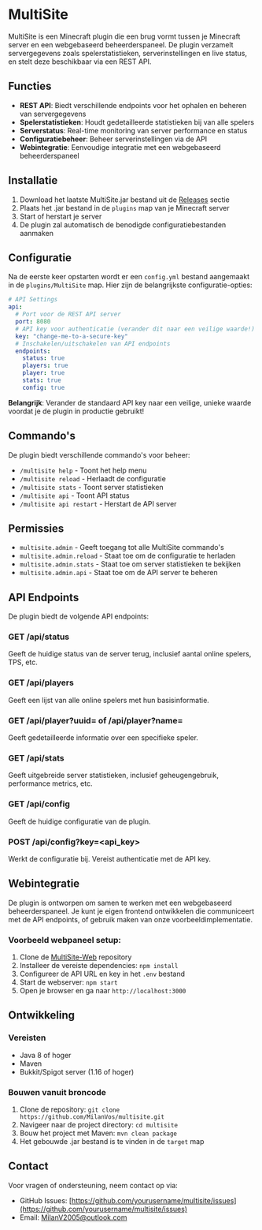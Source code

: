 # MultiSite

MultiSite is een Minecraft plugin die een brug vormt tussen je Minecraft server en een webgebaseerd beheerderspaneel. De plugin verzamelt servergegevens zoals spelerstatistieken, serverinstellingen en live status, en stelt deze beschikbaar via een REST API.

## Functies

- **REST API**: Biedt verschillende endpoints voor het ophalen en beheren van servergegevens
- **Spelerstatistieken**: Houdt gedetailleerde statistieken bij van alle spelers
- **Serverstatus**: Real-time monitoring van server performance en status
- **Configuratiebeheer**: Beheer serverinstellingen via de API
- **Webintegratie**: Eenvoudige integratie met een webgebaseerd beheerderspaneel

## Installatie

1. Download het laatste MultiSite.jar bestand uit de [Releases](https://github.com/MilanVos/multisite/releases) sectie
2. Plaats het .jar bestand in de `plugins` map van je Minecraft server
3. Start of herstart je server
4. De plugin zal automatisch de benodigde configuratiebestanden aanmaken

## Configuratie

Na de eerste keer opstarten wordt er een `config.yml` bestand aangemaakt in de `plugins/MultiSite` map. Hier zijn de belangrijkste configuratie-opties:

```yaml
# API Settings
api:
  # Port voor de REST API server
  port: 8080
  # API key voor authenticatie (verander dit naar een veilige waarde!)
  key: "change-me-to-a-secure-key"
  # Inschakelen/uitschakelen van API endpoints
  endpoints:
    status: true
    players: true
    player: true
    stats: true
    config: true
```

**Belangrijk**: Verander de standaard API key naar een veilige, unieke waarde voordat je de plugin in productie gebruikt!

## Commando's

De plugin biedt verschillende commando's voor beheer:

- `/multisite help` - Toont het help menu
- `/multisite reload` - Herlaadt de configuratie
- `/multisite stats` - Toont server statistieken
- `/multisite api` - Toont API status
- `/multisite api restart` - Herstart de API server

## Permissies

- `multisite.admin` - Geeft toegang tot alle MultiSite commando's
- `multisite.admin.reload` - Staat toe om de configuratie te herladen
- `multisite.admin.stats` - Staat toe om server statistieken te bekijken
- `multisite.admin.api` - Staat toe om de API server te beheren

## API Endpoints

De plugin biedt de volgende API endpoints:

### GET /api/status
Geeft de huidige status van de server terug, inclusief aantal online spelers, TPS, etc.

### GET /api/players
Geeft een lijst van alle online spelers met hun basisinformatie.

### GET /api/player?uuid=<uuid> of /api/player?name=<name>
Geeft gedetailleerde informatie over een specifieke speler.

### GET /api/stats
Geeft uitgebreide server statistieken, inclusief geheugengebruik, performance metrics, etc.

### GET /api/config
Geeft de huidige configuratie van de plugin.

### POST /api/config?key=<api_key>
Werkt de configuratie bij. Vereist authenticatie met de API key.

## Webintegratie

De plugin is ontworpen om samen te werken met een webgebaseerd beheerderspaneel. Je kunt je eigen frontend ontwikkelen die communiceert met de API endpoints, of gebruik maken van onze voorbeeldimplementatie.

### Voorbeeld webpaneel setup:

1. Clone de [MultiSite-Web](https://github.com/MilanVos/multisite.git) repository
2. Installeer de vereiste dependencies: `npm install`
3. Configureer de API URL en key in het `.env` bestand
4. Start de webserver: `npm start`
5. Open je browser en ga naar `http://localhost:3000`

## Ontwikkeling

### Vereisten

- Java 8 of hoger
- Maven
- Bukkit/Spigot server (1.16 of hoger)

### Bouwen vanuit broncode

1. Clone de repository: `git clone https://github.com/MilanVos/multisite.git`
2. Navigeer naar de project directory: `cd multisite`
3. Bouw het project met Maven: `mvn clean package`
4. Het gebouwde .jar bestand is te vinden in de `target` map

## Contact

Voor vragen of ondersteuning, neem contact op via:
- GitHub Issues: [https://github.com/yourusername/multisite/issues](https://github.com/yourusername/multisite/issues)
- Email: MilanV2005@outlook.com
